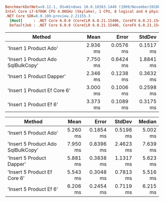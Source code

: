 ``` ini

BenchmarkDotNet=v0.12.1, OS=Windows 10.0.18363.1440 (1909/November2018Update/19H2)
Intel Core i7-6700K CPU 4.00GHz (Skylake), 1 CPU, 8 logical and 4 physical cores
.NET Core SDK=6.0.100-preview.2.21155.3
  [Host]     : .NET Core 6.0.0 (CoreCLR 6.0.21.15406, CoreFX 6.0.21.15406), X64 RyuJIT
  DefaultJob : .NET Core 6.0.0 (CoreCLR 6.0.21.15406, CoreFX 6.0.21.15406), X64 RyuJIT


```
|                             Method |     Mean |     Error |    StdDev |
|----------------------------------- |---------:|----------:|----------:|
|             &#39;Insert 1 Product Ado&#39; | 2.936 ms | 0.0576 ms | 0.1517 ms |
| &#39;Insert 1 Product Ado SqlBulkCopy&#39; | 7.750 ms | 0.6424 ms | 1.8841 ms |
|          &#39;Insert 1 Product Dapper&#39; | 2.346 ms | 0.1238 ms | 0.3632 ms |
|       &#39;Insert 1 Product Ef Core 6&#39; | 3.000 ms | 0.1006 ms | 0.2598 ms |
|            &#39;Insert 1 Product Ef 6&#39; | 3.373 ms | 0.1089 ms | 0.3175 ms |


|                             Method |     Mean |     Error |    StdDev |   Median |
|----------------------------------- |---------:|----------:|----------:|---------:|
|             &#39;Insert 5 Product Ado&#39; | 5.260 ms | 0.1854 ms | 0.5198 ms | 5.002 ms |
| &#39;Insert 5 Product Ado SqlBulkCopy&#39; | 7.950 ms | 0.8396 ms | 2.4623 ms | 7.639 ms |
|          &#39;Insert 5 Product Dapper&#39; | 5.881 ms | 0.3838 ms | 1.1317 ms | 5.623 ms |
|       &#39;Insert 5 Product Ef Core 6&#39; | 5.543 ms | 0.3048 ms | 0.7813 ms | 5.516 ms |
|            &#39;Insert 5 Product Ef 6&#39; | 6.206 ms | 0.2454 ms | 0.7119 ms | 6.215 ms |
